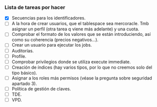 ### Lista de tareas por hacer
- [x] Secuencias para los identificadores.
- [ ] A la hora de crear usuarios, que el tablespace sea mercoracle. Tmb asignar un perfil (otra tarea q viene más adelante) y una cuota.
- [ ] Comprobar el formato de los valores que se están introduciendo, así como su coherencia (precios negativos...).
- [ ] Crear un usuario para ejecutar los jobs.
- [ ] Auditorías.
- [ ] Profile.
- [ ] Comprobar privilegios donde se utiliza execute immediate.
- [ ] Creación de índices (hay varios tipos, por lo que no creemos solo del tipo básico).
- [ ] Asignar a los roles más permisos (véase la pregunta sobre seguridad apartado 3).
- [ ] Política de gestión de claves.
- [ ] TDE.
- [ ] VPD.
